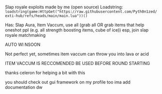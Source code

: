 Slap royale exploits made by me (open source)
Loadstring: `loadstring(game:HttpGet("https://raw.githubusercontent.com/Pyth0n1zed/exti-hub/refs/heads/main/main.lua"))()`

Has: Slap Aura, Item Vaccum, use all (grab all OR grab items that help oneshot ppl (e.g. all strength boosting items, cube of ice))
esp, join slap royale matchmaking

AUTO WI NSOON

Not perfect yet, sometimes item vaccum can throw you into lava or acid

ITEM VACCUM IS RECCOMENDED BE USED BEFORE ROUND STARTING

thanks celeron for helping a bit with this

you should check out gui framework on my profile too ima add documentation dw
